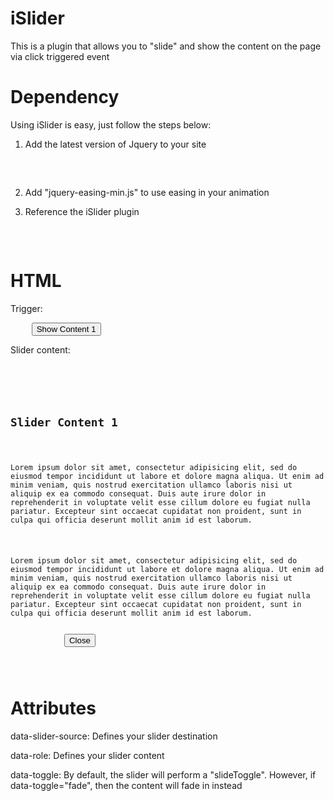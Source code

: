 iSlider
=======

This is a plugin that allows you to "slide" and show the content on the page via click triggered event

Dependency
=======

Using iSlider is easy, just follow the steps below: 

1. Add the latest version of Jquery to your site
<pre>
	<code><script src="http://code.jquery.com/jquery-1.10.1.min.js"></script></code>
</pre>

2. Add "jquery-easing-min.js" to use easing in your animation

3. Reference the iSlider plugin
<pre>
	<script src="islider.js"></script>
</pre>

HTML
=======

Trigger:
<pre>
	<code><button type="button" data-slider-source="example1">Show Content 1</button></code>
</pre>

Slider content:
<pre>
	<code>
		<section class="container slider-content" id="example1" data-role="slider-content">
			<h2>Slider Content 1</h2>
			<p>Lorem ipsum dolor sit amet, consectetur adipisicing elit, sed do eiusmod tempor incididunt ut labore et dolore magna aliqua. Ut enim ad minim veniam, quis nostrud exercitation ullamco laboris nisi ut aliquip ex ea commodo consequat. Duis aute irure dolor in reprehenderit in voluptate velit esse cillum dolore eu fugiat nulla pariatur. Excepteur sint occaecat cupidatat non proident, sunt in culpa qui officia deserunt mollit anim id est laborum.</p>
			<p>Lorem ipsum dolor sit amet, consectetur adipisicing elit, sed do eiusmod tempor incididunt ut labore et dolore magna aliqua. Ut enim ad minim veniam, quis nostrud exercitation ullamco laboris nisi ut aliquip ex ea commodo consequat. Duis aute irure dolor in reprehenderit in voluptate velit esse cillum dolore eu fugiat nulla pariatur. Excepteur sint occaecat cupidatat non proident, sunt in culpa qui officia deserunt mollit anim id est laborum.</p>
			<button type="button" class="close-slider">Close</button>
		</section>
	</code>
</pre>

Attributes
=======

data-slider-source:
Defines your slider destination

data-role:
Defines your slider content

data-toggle:
By default, the slider will perform a "slideToggle". However, if data-toggle="fade", then the content will fade in instead


